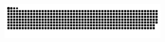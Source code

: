 <picture>
  <source media="(prefers-color-scheme: dark)" srcset="https://raw.githubusercontent.com/ZvonimirSun/ZvonimirSun/output/github-contribution-grid-snake-dark.svg" />
  <source media="(prefers-color-scheme: light)" srcset="https://raw.githubusercontent.com/ZvonimirSun/ZvonimirSun/output/github-contribution-grid-snake.svg" />
  <img alt="github-snake" src="https://raw.githubusercontent.com/ZvonimirSun/ZvonimirSun/output/github-contribution-grid-snake.svg" />
</picture>
